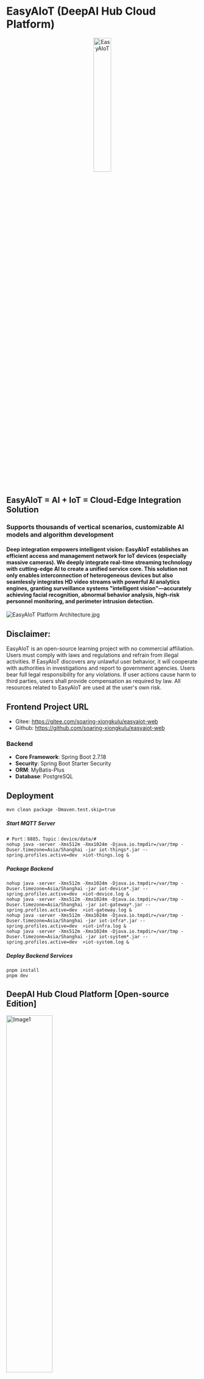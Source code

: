 # EasyAIoT (DeepAI Hub Cloud Platform)

<div align="center">
    <img src=".image/logo.png" width="30%" height="30%" alt="EasyAIoT">
</div>

## EasyAIoT = AI + IoT = Cloud-Edge Integration Solution
### Supports thousands of vertical scenarios, customizable AI models and algorithm development
#### Deep integration empowers intelligent vision: EasyAIoT establishes an efficient access and management network for IoT devices (especially massive cameras). We deeply integrate real-time streaming technology with cutting-edge AI to create a unified service core. This solution not only enables interconnection of heterogeneous devices but also seamlessly integrates HD video streams with powerful AI analytics engines, granting surveillance systems "intelligent vision"—accurately achieving facial recognition, abnormal behavior analysis, high-risk personnel monitoring, and perimeter intrusion detection.

![EasyAIoT Platform Architecture.jpg](.image/EasyAIoT平台架构.jpg)

## Disclaimer:

EasyAIoT is an open-source learning project with no commercial affiliation. Users must comply with laws and regulations and refrain from illegal activities. If EasyAIoT discovers any unlawful user behavior, it will cooperate with authorities in investigations and report to government agencies. Users bear full legal responsibility for any violations. If user actions cause harm to third parties, users shall provide compensation as required by law. All resources related to EasyAIoT are used at the user's own risk.

## Frontend Project URL
- Gitee: https://gitee.com/soaring-xiongkulu/easyaiot-web
- Github: https://github.com/soaring-xiongkulu/easyaiot-web

### Backend
- **Core Framework**: Spring Boot 2.7.18
- **Security**: Spring Boot Starter Security
- **ORM**: MyBatis-Plus
- **Database**: PostgreSQL

## Deployment
```
mvn clean package -Dmaven.test.skip=true
```
##### Start MQTT Server
```
# Port：8885，Topic：device/data/#
nohup java -server -Xms512m -Xmx1024m -Djava.io.tmpdir=/var/tmp -Duser.timezone=Asia/Shanghai -jar iot-things*.jar --spring.profiles.active=dev  >iot-things.log &
```
##### Package Backend
```
nohup java -server -Xms512m -Xmx1024m -Djava.io.tmpdir=/var/tmp -Duser.timezone=Asia/Shanghai -jar iot-device*.jar --spring.profiles.active=dev  >iot-device.log &
nohup java -server -Xms512m -Xmx1024m -Djava.io.tmpdir=/var/tmp -Duser.timezone=Asia/Shanghai -jar iot-gateway*.jar --spring.profiles.active=dev  >iot-gateway.log &
nohup java -server -Xms512m -Xmx1024m -Djava.io.tmpdir=/var/tmp -Duser.timezone=Asia/Shanghai -jar iot-infra*.jar --spring.profiles.active=dev  >iot-infra.log &
nohup java -server -Xms512m -Xmx1024m -Djava.io.tmpdir=/var/tmp -Duser.timezone=Asia/Shanghai -jar iot-system*.jar --spring.profiles.active=dev  >iot-system.log &
```
##### Deploy Backend Services
```
pnpm install
pnpm dev
```

## DeepAI Hub Cloud Platform [Open-source Edition]
<div>
  <img src=".image/banner/banner1001.png" alt="Image1" width="49%" style="margin-right: 10px">
  <img src=".image/banner/banner1002.png" alt="Image2" width="49%">
</div>
<div>
  <img src=".image/banner/banner1003.png" alt="Image3" width="49%" style="margin-right: 10px">
  <img src=".image/banner/banner1004.png" alt="Image4" width="49%">
</div>
<div>
  <img src=".image/banner/banner1005.png" alt="Image5" width="49%" style="margin-right: 10px">
  <img src=".image/banner/banner1006.png" alt="Image6" width="49%">
</div>

## Contact
### Email:
andywebjava@163.com (For project issues, please use GitHub Issues)
### WeChat (Join Knowledge Planet for technical exchange):
<p><img src=".image/联系方式.jpg" alt="Contact QR" width="30%"></p>

### Knowledge Planet:
Voluntary paid membership for technical consultation, resources, and WeChat group access:
<p><img src=".image/知识星球.jpg" alt="Knowledge Planet" width="30%"></p>

## Sponsorship
<div>
    <img src=".image/微信支付.jpg" alt="WeChat Pay" width="30%">
    <img src=".image/支付宝支付.jpg" alt="Alipay" width="30%">
</div>

## Acknowledgements
Thanks to the following contributors for code, feedback, donations, etc. (In random order):
- shup

## Open Source License
[MIT LICENSE](LICENSE)

## Copyright Notice
EasyAIoT open-source platform follows [MIT LICENSE](LICENSE). Commercial use is permitted provided original author and copyright information are retained.